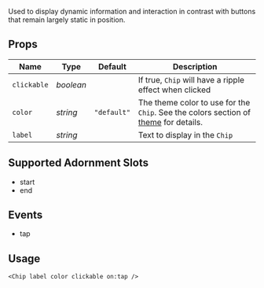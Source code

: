 Used to display dynamic information and interaction in contrast with buttons
that remain largely static in position.

## Props
| Name | Type | Default | Description |
| --- | --- | --- | --- |
| `clickable` | _boolean_ | | If true, `Chip` will have a ripple effect when clicked
| `color` | _string_ | `"default"` | The theme color to use for the `Chip`. See the colors section of [theme](./theme.md) for details.
| `label` | _string_ | | Text to display in the `Chip`

## Supported Adornment Slots
- start
- end

## Events
- tap

## Usage
```svelte
<Chip label color clickable on:tap />
```
